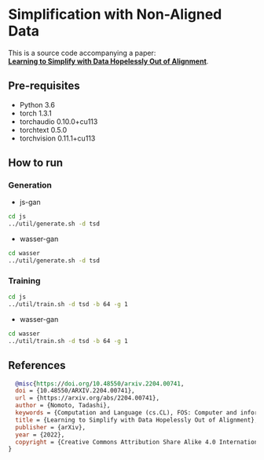 # Simplification with Non-Aligned Data

This is a source code accompanying a paper: <br/>
[**Learning to Simplify with Data Hopelessly Out of Alignment**](https://arxiv.org/2204.00741).  

## Pre-requisites

* Python 3.6
* torch                   1.3.1
* torchaudio              0.10.0+cu113
* torchtext               0.5.0
* torchvision             0.11.1+cu113



## How to run 


### Generation

* js-gan

```bash
cd js
../util/generate.sh -d tsd

```

* wasser-gan

```bash
cd wasser
../util/generate.sh -d tsd

````

### Training


```bash
cd js
../util/train.sh -d tsd -b 64 -g 1

```

* wasser-gan

```bash
cd wasser
../util/train.sh -d tsd -b 64 -g 1

````
## References

```bibtex
  @misc{https://doi.org/10.48550/arxiv.2204.00741,
  doi = {10.48550/ARXIV.2204.00741},
  url = {https://arxiv.org/abs/2204.00741},
  author = {Nomoto, Tadashi},
  keywords = {Computation and Language (cs.CL), FOS: Computer and information sciences, FOS: Computer and information sciences},
  title = {Learning to Simplify with Data Hopelessly Out of Alignment},
  publisher = {arXiv},
  year = {2022},
  copyright = {Creative Commons Attribution Share Alike 4.0 International}
}
```

